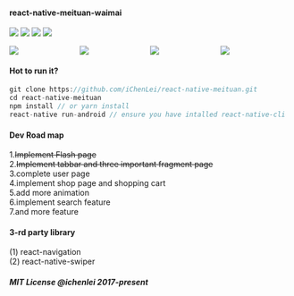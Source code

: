 <h4>react-native-meituan-waimai</h4>
<p>
<img src="https://img.shields.io/badge/language-Javascript-green.svg?style=flat-square" />
<img src="https://img.shields.io/badge/framework-react--native-green.svg?style=flat-square" />
<img src="https://img.shields.io/badge/platform-Android-red.svg?style=flat-square" />
<img src="https://img.shields.io/badge/status-active-red.svg?style=flat-square" />
</p>
<div style="display:flex;justify-content:center;flex-direction:row;width=800px;">
		<div style="flex:1"><img src="https://s1.ax1x.com/2017/12/18/OYMtJ.png" /></div>
		<div style="flex:1"><img src="https://s1.ax1x.com/2017/12/18/OYn7F.png"/></div>
		<div style="flex:1"><img src="https://s1.ax1x.com/2017/12/18/OYm0U.png" /></div>
		<div style="flex:1"><img src="https://s1.ax1x.com/2017/12/18/OYVXV.png" /></div>
</div>

#### Hot to run it?

```javascript
git clone https://github.com/iChenLei/react-native-meituan.git
cd react-native-meituan
npm install // or yarn install
react-native run-android // ensure you have intalled react-native-cli
```
#### Dev Road map
1.<del>Implement Flash page</del><br>
2.<del>Implement tabbar and three important fragment page</del><br>
3.complete user page<br>
4.implement shop page and shopping cart<br>
5.add more animation<br>
6.implement search feature<br>
7.and more feature 

#### 3-rd party library
(1) react-navigation<br>
(2) react-native-swiper

##### MIT License @ichenlei 2017-present